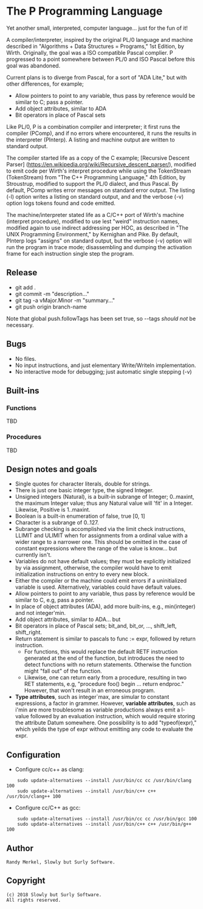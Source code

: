 # The P Programming Language

Yet another small, interpreted, computer language... just for the fun of it!

A compiler/interpreter, inspired by the original PL/0 language and machine
described in "Algorithms + Data Structures = Programs," 1st Edition, by Wirth.
Originally, the goal was a ISO compatible Pascal complier. P progressed to a
point somewhere between PL/0 and ISO Pascal before this goal was abandoned.

Current plans is to diverge from Pascal, for a sort of "ADA Lite," but with 
other differences, for example;
 * Allow pointers to point to any variable, thus pass by reference would be 
   similar to C; pass a pointer.
 * Add object attributes, similar to ADA
 * Bit operators in place of Pascal sets

Like PL/0, P is a combination compiler and interpreter; it first runs the
compiler (PComp), and if no errors where encountered, it runs the results in
the interpreter (PInterp). A listing and machine output are written to
standard output.

The compiler started life as a copy of the C example;
[Recursive Descent Parser]
(https://en.wikipedia.org/wiki/Recursive_descent_parser/), modified to emit code
per Wirth's interpret procedure while using the TokenStream (TokenStream) from
"The C++ Programming Language," 4th Edition, by Stroustrup, modified to support
the PL/0 dialect, and thus Pascal. By default, PComp writes error messages on 
standard error output. The listing (-l) option writes a listing on standard
output, and and the verbose (-v) option logs tokens found and code emitted.

The machine/interpreter stated life as a C/C++ port of Wirth's machine
(interpret procedure), modified to use lest "weird" instruction names,
modified again to use indirect addressing per HOC, as described in "The UNIX
Programming Environment," by Kernighan and Pike. By default, PInterp logs
"assigns" on standard output, but the verbose (-v) option will run the program
in trace mode; disassembling and dumping the activation frame for each
instruction single step the program.

## Release
* git add .
* git commit -m "description..."
* git tag -a vMajor.Minor -m "summary..."
* git push origin branch-name

Note that global push.followTags has been set true, so --tags *should not* be 
necessary.

## Bugs
* No files.
* No input instructions, and just elementary Write/Writeln implementation.
* No interactive mode for debugging; just automatic single stepping (-v)

## Built-ins
### Functions
TBD
### Procedures
TBD

## Design notes and goals
 * Single quotes for character literals, double for strings.
 * There is just one basic integer type, the signed Integer. 
 * Unsigned integers (Natural), is a built-in subrange of Integer; 0..maxint, 
   the maximum Integer value; thus any Natural value will 'fit' in a Integer.
   Likewise, Positive is 1..maxint.
 * Boolean is a built-in enumeration of false, true [0, 1]
 * Character is a subrange of 0..127.
 * Subrange checking is accomplished via the limit check instructions, LLIMIT
   and ULIMIT when for assignments from a ordinal value with a wider range to a
   narrower one. This should be omitted in the case of constant expressions
   where the range of the value is know... but currently isn't.
 * Variables do not have default values; they must be explicitly initialized by
   via assignment, otherwise, the compiler would have to emit initialization
   instructions on entry to every new block.
 * Either the compiler or the machine could emit errors if a uninitialized 
   variable is used. Alternatively, variables could have default values.
 * Allow pointers to point to any variable, thus pass by reference would be 
   similar to C, e.g, pass a pointer.
 * In place of object attributes (ADA), add more built-ins, e.g., min(integer)
   and not integer'min.
 * Add object attributes, similar to ADA... but 
 * Bit operators in place of Pascal sets; bit_and, bit_or, ..., shift_left,
   shift_right.
 * Return statement is similar to pascals to func := expr, followed by return 
   instruction. 
   * For functions, this would replace the default RETF instruction generated at
     the end of the function, but introduces the need to detect functions with
     no return statements. Otherwise the function might "fall out" of the
     function.
   * Likewise, one can return early from a procedure, resulting in two RET 
     statements, e.g, "procedure foo() begin ... return endproc." However, that
     won't result in an erroneous program.
 * **Type attributes**, such as integer`max, are simular to constant expressions, 
   a factor in grammer. However, **variable attributes**, such as i'min are more
   troublesome as variable productions always emit a l-value followed by an 
   evaluation instruction, which would require storing the attribute Datum 
   somewhere. One possibility is to add "typeof(expr)," which yeilds the type of
   expr without emitting any code to evaluate the expr.
 
## Configuration
* Configure cc/c++ as clang:
```
	sudo update-alternatives --install /usr/bin/cc cc /usr/bin/clang 100
	sudo update-alternatives --install /usr/bin/c++ c++ /usr/bin/clang++ 100
```
* Configure cc/C++ as gcc:
```
	sudo update-alternatives --install /usr/bin/cc cc /usr/bin/gcc 100
	sudo update-alternatives --install /usr/bin/c++ c++ /usr/bin/g++ 100
```

## Author
    Randy Merkel, Slowly but Surly Software.

## Copyright
    (c) 2018 Slowly but Surly Software.
    All rights reserved.
